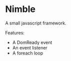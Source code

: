 Nimble
======

A small javascript framework.

Features:
- A DomReady event
- An event listener
- A foreach loop